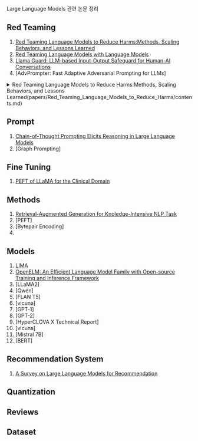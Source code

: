 Large Language Models 관련 논문 정리

## Red Teaming

1. [Red Teaming Language Models to Reduce Harms:Methods, Scaling Behaviors, and Lessons Learned](papers/Red_Teaming_Language_Models_to_Reduce_Harms/contents.md)
2. [Red Teaming Language Models with Language Models](papers/Red_Teaming_Language_Models_with_Language_Models/contents.md)
3. [Llama Guard: LLM-based Input-Output Safeguard for Human-AI Conversations](papers/Llama%20Guard/contents.md)
4. [AdvPrompter: Fast Adaptive Adversarial Prompting for LLMs]

<details>
<summary>Red Teaming Language Models to Reduce Harms:Methods, Scaling Behaviors, and Lessons Learned(papers/Red_Teaming_Language_Models_to_Reduce_Harms/contents.md)</summary>
# 3 LINE SUMMARY
- AI가 편견, 공격적 출력, 개인정보 유출 등 다양한 해로운 행동을 생성할 수 있기 때문에 레드팀을 활용함
- Plane LM, Prompted LM, Rejection Sampling, Reinforcement Learning 등 모델 크기와 모델 형태에 따라 공격 성공률 측정
- 언어모델이 생성할 수 있는 해로운 출력을 식별하고, 완화하기 위하여 레드팀 활동은 중요함
</div>
</details>

## Prompt

1. [Chain-of-Thought Prompting Elicits Reasoning in Large Language Models](papers/CoT.md)
2. [Graph Prompting]

## Fine Tuning
1. [PEFT of LLaMA for the Clinical Domain](papers/PEFT%20of%20LLaMA%20for%20the%20Clinical%20Domain/contents.md)

## Methods
1. [Retrieval-Augmented Generation for Knoledge-Intensive NLP Task](./papers/Retrieval-Augmented%20Generation%20for%20Knowledge-Intensive%20NLP%20Tasks/contents.md)
2. [PEFT]
3. [Bytepair Encoding]
4. 

## Models

1. [LIMA](./papers/LIMA/contents.md)
2. [OpenELM: An Efficient Language Model Family with Open-source Training and Inference Framework](./papers/OpenELM/contents.md)
2. [LLaMA2]
3. [Qwen]
4. [FLAN T5]
6. [vicuna]
7. [GPT-1]
8. [GPT-2]
9. [HyperCLOVA X Technical Report]
10. [vicuna]
11. [Mistral 7B]
12. [BERT]

## Recommendation System

1. [A Survey on Large Language Models for Recommendation](papers/A_Survey_on_LLMs_for_Recommendation.md)

## Quantization

## Reviews

## Dataset